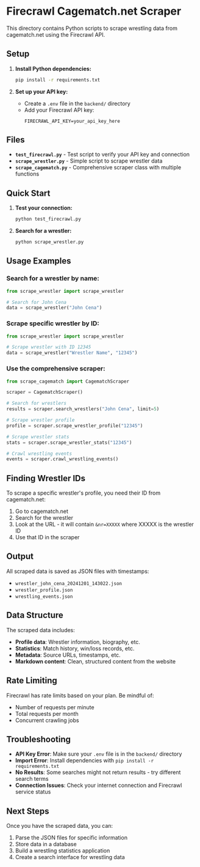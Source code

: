# Firecrawl Cagematch.net Scraper

This directory contains Python scripts to scrape wrestling data from cagematch.net using the Firecrawl API.

## Setup

1. **Install Python dependencies:**
   ```bash
   pip install -r requirements.txt
   ```

2. **Set up your API key:**
   - Create a `.env` file in the `backend/` directory
   - Add your Firecrawl API key:
     ```
     FIRECRAWL_API_KEY=your_api_key_here
     ```

## Files

- **`test_firecrawl.py`** - Test script to verify your API key and connection
- **`scrape_wrestler.py`** - Simple script to scrape wrestler data
- **`scrape_cagematch.py`** - Comprehensive scraper class with multiple functions

## Quick Start

1. **Test your connection:**
   ```bash
   python test_firecrawl.py
   ```

2. **Search for a wrestler:**
   ```bash
   python scrape_wrestler.py
   ```

## Usage Examples

### Search for a wrestler by name:
```python
from scrape_wrestler import scrape_wrestler

# Search for John Cena
data = scrape_wrestler("John Cena")
```

### Scrape specific wrestler by ID:
```python
from scrape_wrestler import scrape_wrestler

# Scrape wrestler with ID 12345
data = scrape_wrestler("Wrestler Name", "12345")
```

### Use the comprehensive scraper:
```python
from scrape_cagematch import CagematchScraper

scraper = CagematchScraper()

# Search for wrestlers
results = scraper.search_wrestlers("John Cena", limit=5)

# Scrape wrestler profile
profile = scraper.scrape_wrestler_profile("12345")

# Scrape wrestler stats
stats = scraper.scrape_wrestler_stats("12345")

# Crawl wrestling events
events = scraper.crawl_wrestling_events()
```

## Finding Wrestler IDs

To scrape a specific wrestler's profile, you need their ID from cagematch.net:

1. Go to cagematch.net
2. Search for the wrestler
3. Look at the URL - it will contain `&nr=XXXXX` where XXXXX is the wrestler ID
4. Use that ID in the scraper

## Output

All scraped data is saved as JSON files with timestamps:
- `wrestler_john_cena_20241201_143022.json`
- `wrestler_profile.json`
- `wrestling_events.json`

## Data Structure

The scraped data includes:
- **Profile data**: Wrestler information, biography, etc.
- **Statistics**: Match history, win/loss records, etc.
- **Metadata**: Source URLs, timestamps, etc.
- **Markdown content**: Clean, structured content from the website

## Rate Limiting

Firecrawl has rate limits based on your plan. Be mindful of:
- Number of requests per minute
- Total requests per month
- Concurrent crawling jobs

## Troubleshooting

- **API Key Error**: Make sure your `.env` file is in the `backend/` directory
- **Import Error**: Install dependencies with `pip install -r requirements.txt`
- **No Results**: Some searches might not return results - try different search terms
- **Connection Issues**: Check your internet connection and Firecrawl service status

## Next Steps

Once you have the scraped data, you can:
1. Parse the JSON files for specific information
2. Store data in a database
3. Build a wrestling statistics application
4. Create a search interface for wrestling data
